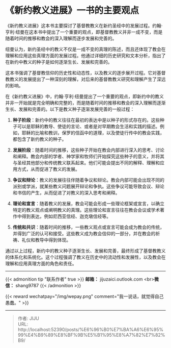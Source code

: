 # 《新约教义进展》一书的主要观点

《新约教义进展》这本书主要探讨了基督教教义在新约圣经中的发展过程。约翰·亨利·纽曼在这本书中提出了一个重要的观点，即基督教教义并非一成不变，而是随着时间的推移和教会的深入理解而逐步发展和完善的。

纽曼认为，新约圣经中的教义不仅是一成不变的真理的陈述，而且还体现了教会在理解和应用这些真理方面的发展过程。他通过详细的历史研究和文本分析，指出了在新约中教义的种子是如何逐渐生长、发展和完善的。

这本书强调了基督教信仰的历史性和动态性，以及教义的逐步展开过程。它对基督教教义的发展提出了一种深刻的理解，对后来的基督教教义研究和理解产生了深远的影响。

在《新约教义进展》中，约翰·亨利·纽曼提出了一个重要的观点，即新约中的教义并非一开始就是完全明确和完整的，而是随着时间的推移和教会的深入理解而逐渐生长、发展和完善的。以下是教义种子逐渐发展完善的一般过程：

1. **种子阶段**：新约中的教义往往在最初的表达中是以种子的形式存在的。这些种子可以是耶稣的教导、使徒的言论、或者是对早期教会生活和实践的描述。例如，耶稣的比喻和教训，保罗的信函中的道理，以及使徒行传中的教会实践，都包含了新约教义的种子。
    
2. **发展阶段**：随着时间的推移，这些种子开始在教会内部进行深入的思考、讨论和阐释。教会内部的学者、神学家和牧师们开始探究这些种子的意义，并将其与圣经其他部分和传统教义联系起来。他们可能会提出不同的解释、理解和应用方式，从而促进了教义的发展。
    
3. **争议和辩论**：教义的发展往往伴随着争议和辩论。教会内部可能会出现不同的派别或学派，就某些教义问题展开辩论和争执。这些争议可能导致会议、辩论和书信的产生，从而促进了对教义的深入思考和阐释。
    
4. **理论和宣言**：随着教义的发展，教会可能会形成一些理论框架或宣言，以确立特定的教义观点或阐明教义的真理。这些理论和宣言往往在教会会议或学术著作中得到表达，例如尼西亚信经、迦克墩信经等。
    
5. **传统和共识**：随着时间的推移，一些教义观点或宣言可能会成为教会的传统，并得到广泛的认可和接受。这些教义成为教会信仰的一部分，并在教会的祈祷、礼仪和教导中得到体现。
    

通过以上过程，新约中的教义种子逐渐生长、发展和完善，最终形成了基督教教义的体系化和系统化。这个过程强调了教义在历史中的流动性和发展性，以及教会在理解和应用真理方面的角色和责任。



----
{{&lt; admonition tip &#34;联系作者&#34; true &gt;}}
**邮箱：** jijuzaici.outlook.com
&lt;br&gt;**微信：** shang9787
{{&lt; /admonition &gt;}}

{{&lt; reward wechatpay=&#34;/img/wepay.png&#34; comment=&#34;我一说话，就觉得自己愚蠢。&#34; &gt;}}


---

> 作者: JIJU  
> URL: http://localhost:52390/posts/%E6%96%B0%E7%BA%A6%E6%95%99%E4%B9%89%E8%BF%9B%E5%B1%95%E8%A7%82%E7%82%B9/  

